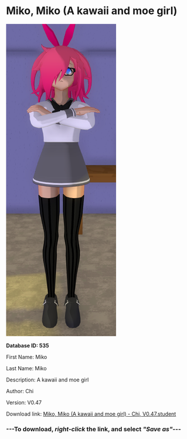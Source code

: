 # Miko, Miko (A kawaii and moe girl)

<img src="https://raw.githubusercontent.com/Arbiter1223/Daigaku-Gurashi-Custom-Students/master/Students/Files/Miko%2C%20Miko%20(A%20kawaii%20and%20moe%20girl).png" title="Miko, Miko (A kawaii and moe girl) - Chi, V0.47">

**Database ID: 535**

First Name: Miko

Last Name: Miko

Description: A kawaii and moe girl

Author: Chi

Version: V0.47

Download link: <a href="https://raw.githubusercontent.com/Arbiter1223/Daigaku-Gurashi-Custom-Students/master/Students/Files/Miko%2C%20Miko%20(A%20kawaii%20and%20moe%20girl)%20-%20Chi%2C%20V0.47.student">Miko, Miko (A kawaii and moe girl) - Chi, V0.47.student</a>

### ---**To download, _right-click_ the link, and select _"Save as"_**---
